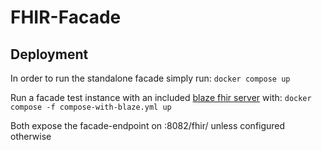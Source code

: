 # FHIR-Facade

## Deployment
In order to run the standalone facade simply run: 
`docker compose up`

Run a facade test instance with an included [blaze fhir server](https://github.com/samply/blaze) with:
`docker compose -f compose-with-blaze.yml up`

Both expose the facade-endpoint on :8082/fhir/ unless configured otherwise
